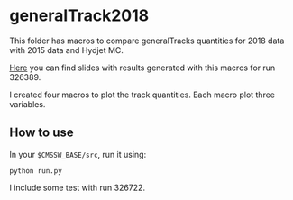 # generalTrack2018

This folder has macros to compare generalTracks quantities for 2018 data with 2015 data and Hydjet MC.

[Here](https://twiki.cern.ch/twiki/pub/CMS/HITracking2018PbPb/Nov9_generalTracksFirstLook.pdf) you can find slides with results generated with this macros for run 326389.

I created four macros to plot the track quantities. Each macro plot three variables.

## How to use

In your `$CMSSW_BASE/src`, run it using:

`python run.py`

I include some test with run 326722.
